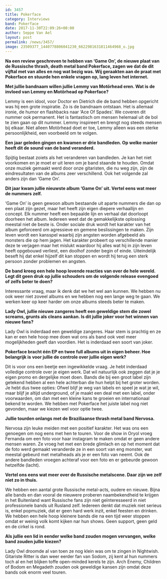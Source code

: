 ```yaml
---
id: 3457
title: Pokerface
category: Interviews
band: Pokerface
date: 2017-11-30T22:09:26+00:00
author: Seppe Van Ael
layout: post
permalink: /news/3457/
image: 23509377_1440778806041230_6622981631811464968_o.jpg
---
```

**Na een review geschreven te hebben van ‘Game On’, de nieuwe plaat van de Russische thrash, death metal band Pokerface, zagen we dat de dit vijftal met van alles en nog wat bezig was. Wij geraakten aan de praat met Pokerface en stuurde hen enkele vragen op, lang leven het internet.**

**Met jullie bandnaam willen jullie Lemmy van Motörhead eren. Wat is de invloed van Lemmy en Motörhead op Pokerface?**

Lemmy is een idool, voor Doctor en Dietrich die de band hebben opgericht was hij een grote inspiratie. Zo is de bandnaam ontstaan. Het is allemaal ironie, de humor en flashbacks naar ‘Ace Of Spades’. We coveren dit nummer ook permanent. Het is fantastisch om mensen helemaal uit de bol te zien gaan op dit nummer. Lemmy inspireert en brengt nog steeds mensen bij elkaar. Niet alleen Motörhead doet er toe, Lemmy alleen was een sterke persoonlijkheid, een voorbeeld om te volgen.

**Een jaar geleden gingen en kwamen er drie bandleden. Op welke manier heeft dit de sound van de band veranderd.** 

Spijtig bestaat zoiets als het veranderen van bandleden. Je kan het niet voorkomen en je moet er uit leren om je band staande te houden. Omdat onze muziek gemaakt werd door onze gitaristen, die nu weg zijn, zijn de eindresultaten van de albums zeer verschillend. Ook het volgende zal anders zijn dan ‘Game On’.

**Dit jaar kwam jullie nieuwste album ‘Game On’ uit. Vertel eens wat meer de nummers zelf.**

‘Game On’ is geen gewoon album bestaande uit aparte nummers die dan op een plaat zijn gezet, maar het heeft zijn eigen diepere verhaallijn en concept. Elk nummer heeft een bepaalde lijn en verhaal dat doorloopt doorheen het album. Iedereen weet dat de gemakkelijkste oplossing meestal niet de beste is. Onder sociale druk wordt het karakter van het album geforceerd om agressieve en gemene beslissingen te maken. Zijn leven wordt een kansspel waarbij zijn angsten worden afgebeeld als monsters die op hem jagen. Het karakter probeert op verschillende manier deze te verjagen maar het mislukt waardoor hij alles wat hij in zijn leven heeft opgebouwd verliest, een doolhof zonder begin of einde. Uiteindelijk beseft hij dat enkel hijzelf dit kan stoppen en wordt hij terug een sterk persoon zonder problemen en angsten.

**De band kreeg een hele hoop lovende reacties van over de hele wereld. Legt dit geen druk op jullie schouders om de volgende release evengoed of zelfs beter te doen?**

Interessante vraag, maar ik denk dat we het wel aan kunnen. We hebben nu ook weer niet zoveel albums en we hebben nog een lange weg te gaan. We werken keer op keer harder om onze albums steeds beter te maken.

**Lady Owl, jullie nieuwe zangeres heeft een geweldige stem die zowel screams, grunts als cleans aankan. Is dit jullie joker voor het winnen van nieuwe fans?**
  
Lady Owl is inderdaad een geweldige zangeres. Haar stem is prachtig en ze kan er een hele hoop mee doen wat ons als band ook veel meer mogelijkheden geeft dan voordien. Het is inderdaad een soort van joker.

**Pokerface bracht één EP en twee full albums uit in eigen beheer. Hoe belangrijk is voor jullie de controle over jullie eigen werk?**

Dit is voor ons een beetje een ingewikkelde vraag. Je hebt inderdaad volledige controle over je eigen werk. Dat wil natuurlijk ook zeggen dat je je eigen promo en dergelijke moet doen. Bands die bij een groot label zijn getekend hebben al een hele achterban die hun helpt bij het groter worden. Je hebt dus twee opties: Ofwel blijf je weg van labels en speel je wat je wil, maar blijf je altijd underground, of je maakt een deal met een label, onder voorwaarden, om dan met een kleine kans te groeien en internationaal bekend te worden. We hebben met Pokerface het juiste label nog niet gevonden, maar we kiezen wel voor optie twee.

**Jullie tourden onlangs met de Braziliaanse thrash metal band Nervosa.** 

Nervosa zijn leuke meiden met een positief karakter. Het was ons een genoegen om nog eens met hen te touren. Voor de show in Oryol vroeg Fernanda om een foto voor haar instagram te maken omdat er geen andere mensen waren. Ze vroeg het met een brede glimlach en op het moment dat de foto werd gemaakt veranderde ze in een soort van eng monster, wat meestal gebeurd met metalheads als je er een foto van neemt. Ook de andere bandleden vroegen achteraf voor een foto en er gebeurde gewoon hetzelfde (lacht).

**Vertel ons eens wat meer over de Russische metalscene. Daar zijn we zelf niet zo in thuis.**

We hebben een aantal grote Russische metal-acts, oudere en nieuwe. Bijna alle bands en dan vooral de nieuwere proberen naambekendheid te krijgen in het Buitenland want Russische fans zijn niet geïnteresseerd in niet professionele bands uit Rusland zelf. Iedereen denkt dat muziek niet serieus is, enkel popmuziek, dat er geen hard werk inzit, enkel feesten en drinken. We hebben een hele hoop kleinere bands die na een tijd weer stoppen omdat er weinig volk komt kijken nar hun shows. Geen support, geen geld en de cirkel is rond.

**Als jullie een lid in eender welke band zouden mogen vervangen, welke band zouden jullie kiezen?**

Lady Owl droomde al van toen ze nog klein was om te zingen in Nightwish. Gitariste Ritter is dan weer eerder fan van Sodom, zij kent al hun nummers toch al en het blijken toffe open-minded kerels te zijn. Arch Enemy, Children of Bodom en Megadeth zouden ook geweldige kansen zijn omdat deze bands ook enorm veel touren.
